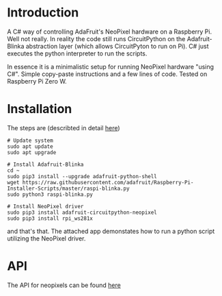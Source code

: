 # Introduction
A C# way of controlling AdaFruit's NeoPixel hardware on a Raspberry Pi. Well not really. In reality the code still runs CircuitPython on the Adafruit-Blinka abstraction layer (which allows CircuitPyton to run on Pi). C# just executes the python interpreter to run the scripts.

In essence it is a minimalistic setup for running NeoPixel hardware "using C#". Simple copy-paste instructions and a few lines of code. Tested on Raspberry Pi Zero W.

# Installation
The steps are (describted in detail [here](https://learn.adafruit.com/circuitpython-on-raspberrypi-linux/installing-circuitpython-on-raspberry-pi))
```
# Update system
sudo apt update
sudo apt upgrade
```
```
# Install Adafruit-Blinka
cd ~
sudo pip3 install --upgrade adafruit-python-shell
wget https://raw.githubusercontent.com/adafruit/Raspberry-Pi-Installer-Scripts/master/raspi-blinka.py
sudo python3 raspi-blinka.py
```
```
# Install NeoPixel driver
sudo pip3 install adafruit-circuitpython-neopixel
sudo pip3 install rpi_ws281x
```
and that's that. The attached app demonstates how to run a python script utilizing the NeoPixel driver.

# API
The API for neopixels can be found [here](https://circuitpython.readthedocs.io/projects/neopixel/en/latest/api.html)

